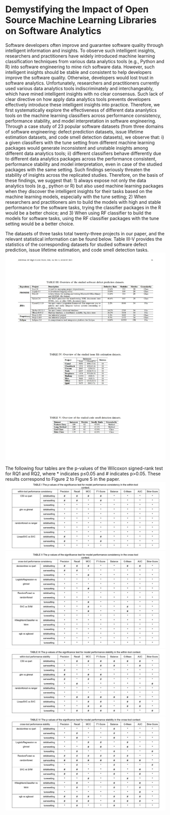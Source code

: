 # Demystifying the Impact of Open Source Machine Learning Libraries on Software Analytics
Software developers often improve and guarantee software quality through intelligent information and insights. To observe such intelligent insights, researchers and practitioners have widely introduced machine learning classification techniques from various data analytics tools (e.g., Python and R) into software engineering to mine rich software data. However, such intelligent insights should be stable and consistent to help developers improve the software quality. Otherwise, developers would lost trust in software analytics. Unfortunately, researchers and practitioners currently used various data analytics tools indiscriminately and interchangeably, which have mined intelligent insights with no clear consensus. Such lack of clear directive on how apply data analytics tools prevents developers effectively introduce these intelligent insights into practice. Therefore, we first systematically explore the effectiveness of different data ananlytics tools on the machine learning classifiers across performance consistency, performance stability, and model interpretation in software engineering. Through a case study of 23 popular software datasets (from three domains of software engineering: defect prediction datasets, issue lifetime estimation datasets, and code smell detection datasets), we observe that: i) a given classifiers with the tune setting from different machine learning packages would generate inconsistent and unstable insights among different data analytics tools; ii) different classifiers behave differently due to different data analytics packages across the performance consistent, performance stability and model interpretation, even in case of the studied packages with the same setting. Such findings seriously threaten the stability of insights across the replicated studies. Therefore, on the basis of these findings, we suggest that: 1) always expose not only the data analytics tools (e.g., python or R) but also used machine learning packages when they discover the intelligent insights for their tasks based on the machine learning models, especially with the tune setting; 2) When researchers and practitioners aim to build the models with high and stable performance for the software tasks, trying the classifier packages in the R would be a better choice; and 3) When using RF classifier to build the models for software tasks, using the RF classifier packages with the tune setting would be a better choice.

The datasets of three tasks total twenty-three projects in our paper, and the relevant statistical information can be found below. Table III-V provides the statistics of the corresponding datasets for studied software defect prediction, issue lifetime estimation, and code smell detection tasks.
![](https://github.com/OpenSELab/packages/blob/main/data/Table-Datasets.jpg)

The following four tables are the p-values of the Wilcoxon signed-rank test for RQ1 and RQ2, where * indicates p≤0.05 and # indicates p>0.05. These results correspond to Figure 2 to Figure 5 in the paper.
![](https://github.com/OpenSELab/packages/blob/main/data/wilcoxon/Wilcoxon%20test%20Table%201-github-upload.jpg)
![](https://github.com/OpenSELab/packages/blob/main/data/wilcoxon/Wilcoxon%20test%20Table%202-github-upload.jpg)
![](https://github.com/OpenSELab/packages/blob/main/data/wilcoxon/Wilcoxon%20test%20Table%203-github-upload.jpg)
![](https://github.com/OpenSELab/packages/blob/main/data/wilcoxon/Wilcoxon%20test%20Table%204-github-upload.jpg)
